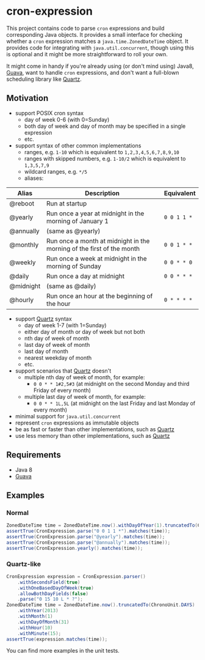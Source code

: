 # cron-expression

This project contains code to parse `cron` expressions and build corresponding Java objects. It provides a small
interface for checking whether a `cron` expression matches a `java.time.ZonedDateTime` object. It provides code for
integrating with `java.util.concurrent`, though using this is optional and it might be more straightforward to roll
your own.

It might come in handy if you're already using (or don't mind using) Java8, [Guava](http://code.google.com/p/guava-libraries/),
want to handle `cron` expressions, and don't want a full-blown scheduling library like [Quartz](http://quartz-scheduler.org).

## Motivation

* support POSIX cron syntax
    * day of week 0-6 (with 0=Sunday)
    * both day of week and day of month may be specified in a single expression
    * etc.
* support syntax of other common implementations
    * ranges, e.g. `1-10` which is equivalent to `1,2,3,4,5,6,7,8,9,10`
    * ranges with skipped numbers, e.g. `1-10/2` which is equivalent to `1,3,5,7,9`
    * wildcard ranges, e.g. `*/5`
    * aliases:

Alias     | Description                                                           | Equivalent
----------|-----------------------------------------------------------------------|-------------
@reboot   | Run at startup                                                        |
@yearly   | Run once a year at midnight in the morning of January 1               | `0 0 1 1 *`
@annually | (same as @yearly)                                                     |
@monthly  | Run once a month at midnight in the morning of the first of the month | `0 0 1 * *`
@weekly   | Run once a week at midnight in the morning of Sunday                  | `0 0 * * 0`
@daily    | Run once a day at midnight                                            | `0 0 * * *`
@midnight | (same as @daily)                                                      |
@hourly   | Run once an hour at the beginning of the hour                         | `0 * * * *`

* support [Quartz](http://quartz-scheduler.org) syntax
    * day of week 1-7 (with 1=Sunday)
    * either day of month or day of week but not both
    * nth day of week of month
    * last day of week of month
    * last day of month
    * nearest weekday of month
    * etc.
* support scenarios that [Quartz](http://quartz-scheduler.org) doesn't
    * multiple nth day of week of month, for example:
        * `0 0 * * 1#2,5#3` (at midnight on the second Monday and third Friday of every month)
    * multiple last day of week of month, for example:
        * `0 0 * * 1L,5L` (at midnight on the last Friday and last Monday of every month)
* minimal support for `java.util.concurrent`
* represent `cron` expressions as immutable objects
* be as fast or faster than other implementations, such as [Quartz](http://quartz-scheduler.org)
* use less memory than other implementations, such as [Quartz](http://quartz-scheduler.org)

## Requirements

* Java 8
* [Guava](http://code.google.com/p/guava-libraries/)

## Examples

### Normal

```java
ZonedDateTime time = ZonedDateTime.now().withDayOfYear(1).truncatedTo(ChronoUnit.DAYS);
assertTrue(CronExpression.parse("0 0 1 1 *").matches(time));
assertTrue(CronExpression.parse("@yearly").matches(time));
assertTrue(CronExpression.parse("@annually").matches(time));
assertTrue(CronExpression.yearly().matches(time));
```

### Quartz-like

```java
CronExpression expression = CronExpression.parser()
    .withSecondsField(true)
    .withOneBasedDayOfWeek(true)
    .allowBothDayFields(false)
    .parse("0 15 10 L * ?");
ZonedDateTime time = ZonedDateTime.now().truncatedTo(ChronoUnit.DAYS)
    .withYear(2013)
    .withMonth(1)
    .withDayOfMonth(31)
    .withHour(10)
    .withMinute(15);
assertTrue(expression.matches(time));
```

You can find more examples in the unit tests.
